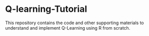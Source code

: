 # Q-learning-Tutorial
This repository contains the code and other supporting materials to understand and implement Q-Learning using R from scratch.
